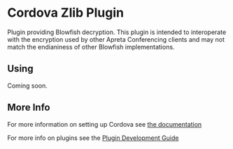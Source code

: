 # Cordova Zlib Plugin

Plugin providing Blowfish decryption.  This plugin is intended to interoperate with the encryption used by
other Apreta Conferencing clients and may not match the endianiness of other Blowfish implementations.

## Using

Coming soon.

## More Info

For more information on setting up Cordova see [the documentation](http://cordova.apache.org/docs/en/4.0.0/guide_cli_index.md.html#The%20Command-Line%20Interface)

For more info on plugins see the [Plugin Development Guide](http://cordova.apache.org/docs/en/4.0.0/guide_hybrid_plugins_index.md.html#Plugin%20Development%20Guide)
